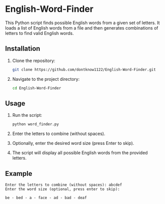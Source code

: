 # English-Word-Finder

This Python script finds possible English words from a given set of letters. It loads a list of English words from a file and then generates combinations of letters to find valid English words.

## Installation

1. Clone the repository:
   ```bash
   git clone https://github.com/dontknow1122/English-Word-Finder.git
   ```

2. Navigate to the project directory:
   ```bash
   cd English-Word-Finder
   ```

## Usage

1. Run the script:
   ```bash
   python word_finder.py
   ```

2. Enter the letters to combine (without spaces).

3. Optionally, enter the desired word size (press Enter to skip).

4. The script will display all possible English words from the provided letters.

## Example

```
Enter the letters to combine (without spaces): abcdef
Enter the word size (optional, press enter to skip): 

be - bed - a - face - ad - bad - deaf

```
